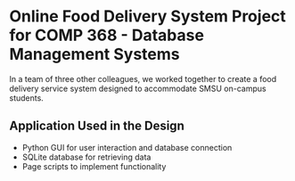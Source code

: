 # Online Food Delivery System Project for COMP 368 - Database Management Systems
In a team of three other colleagues, we worked together to create a food delivery service system designed to accommodate SMSU on-campus students.

## Application Used in the Design
- Python GUI for user interaction and database connection
- SQLite database for retrieving data
- Page scripts to implement functionality
